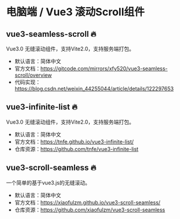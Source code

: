 # 电脑端 / Vue3 滚动Scroll组件

## vue3-seamless-scroll 🔥

Vue3.0 无缝滚动组件，支持Vite2.0，支持服务端打包。

- 默认语言：简体中文
- 官方文档：https://gitcode.com/mirrors/xfy520/vue3-seamless-scroll/overview
- 代码实现：https://blog.csdn.net/weixin_44255044/article/details/122297653

## vue3-infinite-list 🔥

Vue3.0 无缝滚动组件，支持Vite2.0，支持服务端打包。

- 默认语言：简体中文
- 官方文档：https://tnfe.github.io/vue3-infinite-list/
- 仓库资源：https://github.com/tnfe/vue3-infinite-list

## vue3-scroll-seamless 🔥

一个简单的基于vue3.js的无缝滚动。

- 默认语言：简体中文
- 官方文档：https://xiaofulzm.github.io/vue3-scroll-seamless/
- 仓库资源：https://github.com/xiaofulzm/vue3-scroll-seamless